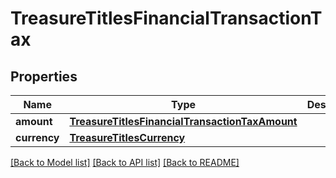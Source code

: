 # TreasureTitlesFinancialTransactionTax

## Properties
Name | Type | Description | Notes
------------ | ------------- | ------------- | -------------
**amount** | [**TreasureTitlesFinancialTransactionTaxAmount**](TreasureTitlesFinancialTransactionTaxAmount.md) |  | 
**currency** | [**TreasureTitlesCurrency**](TreasureTitlesCurrency.md) |  | 

[[Back to Model list]](../README.md#documentation-for-models) [[Back to API list]](../README.md#documentation-for-api-endpoints) [[Back to README]](../README.md)


